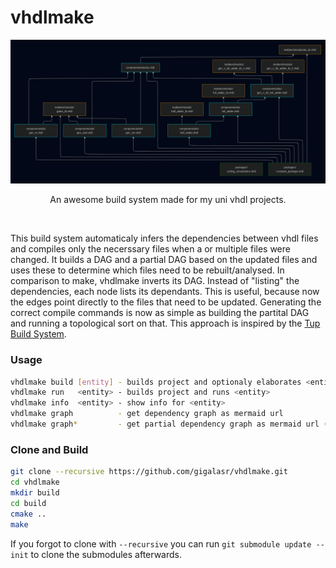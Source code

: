 # vhdlmake

<div align="center">

![Graph](doc/graph.png)

An awesome build system made for my uni vhdl projects.

</div>

<br>

This build system automaticaly infers the dependencies between vhdl files
and compiles only the necerssary files when a or multiple files were changed.
It builds a DAG and a partial DAG based on the updated files and uses these to
determine which files need to be rebuilt/analysed. In comparison to make, vhdlmake
inverts its DAG. Instead of "listing" the dependencies, each node lists its dependants.
This is useful, because now the edges point directly to the files
that need to be updated. Generating the correct compile commands is now as simple
as building the partital DAG and running a topological sort on that.
This approach is inspired by the [Tup Build System](https://gittup.org/tup/build_system_rules_and_algorithms.pdf).

### Usage
```bash
vhdlmake build [entity] - builds project and optionaly elaborates <entity>
vhdlmake run   <entity> - builds project and runs <entity>
vhdlmake info  <entity> - show info for <entity>
vhdlmake graph          - get dependency graph as mermaid url
vhdlmake graph*         - get partial dependency graph as mermaid url (only updated files and deps)
```

### Clone and Build
```bash
git clone --recursive https://github.com/gigalasr/vhdlmake.git
cd vhdlmake
mkdir build
cd build
cmake ..
make 
```

If you forgot to clone with ``--recursive`` you can run ``git submodule update --init`` to clone the submodules afterwards.